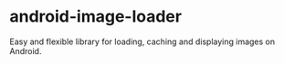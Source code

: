 # android-image-loader
Easy and flexible library for loading, caching and displaying images on Android.
